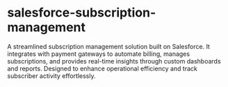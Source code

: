 # salesforce-subscription-management
A streamlined subscription management solution built on Salesforce. It integrates with payment gateways to automate billing, manages subscriptions, and provides real-time insights through custom dashboards and reports. Designed to enhance operational efficiency and track subscriber activity effortlessly.
